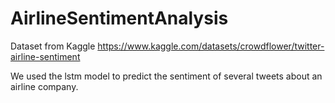 # AirlineSentimentAnalysis
Dataset from Kaggle https://www.kaggle.com/datasets/crowdflower/twitter-airline-sentiment

We used the lstm model to predict the sentiment of several tweets about an airline company.

